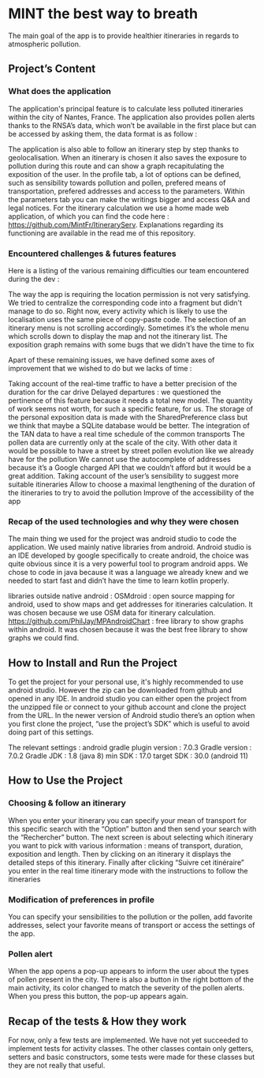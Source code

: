 # MINT the best way to breath 

The main goal of the app is to provide healthier itineraries in regards to atmospheric pollution.

## Project’s Content

### What does the application

The application's principal feature is to calculate less polluted itineraries within the city of Nantes, France. 
The application also provides pollen alerts thanks to the RNSA’s data, which won’t be available in the first place but can be accessed by asking them, the data format is as follow : 


The application is also able to follow an itinerary step by step thanks to geolocalisation.
	When an itinerary is chosen it also saves the exposure to pollution during this route and can show a graph recapitulating the exposition of the user.
In the profile tab, a lot of options can be defined, such as sensibility towards pollution and pollen, prefered means of transportation, prefered addresses and access to the parameters. Within the parameters tab you can make the writings bigger and access Q&A and legal notices.
For the itinerary calculation we use a home made web application, of which you can find the code here : https://github.com/MintFr/ItineraryServ. Explanations regarding its functioning are available in the read me of this repository.
	

### Encountered challenges & futures features

Here is a listing of the various remaining difficulties our team encountered during the dev : 

The way the app is requiring the location permission is not very satisfying. We tried to centralize the corresponding code into a fragment but didn't manage to do so. Right now, every activity which is likely to use the localisation uses the same piece of copy-paste code.
The selection of an itinerary menu is not scrolling accordingly. Sometimes it’s the whole menu which scrolls down to display the map and not the itinerary list.
The exposition graph remains with some bugs that we didn't have the time to fix

Apart of these remaining issues, we have defined some axes of improvement that we wished to do but we lacks of time :

Taking account of the real-time traffic to have a better precision of the duration for the car drive
Delayed departures : we questioned the pertinence of this feature because it needs a total new model. The quantity of work seems not worth, for such a specific feature, for us.
The storage of the personal exposition data is made with the SharedPreference class but we think that maybe a SQLite database would be better.
The integration of the TAN data to have a real time schedule of the common transports
The pollen data are currently only at the scale of the city. With other data it would be possible to have a street by street pollen evolution like we already have for the pollution
We cannot use the autocomplete of addresses because it’s a Google charged API that we couldn’t afford but it would be a great addition.
Taking account of the user’s sensibility to suggest more suitable itineraries 
Allow to choose a maximal lengthening of the duration of the itineraries to try to avoid the pollution
Improve of the accessibility of the app

### Recap of the used technologies and why they were chosen

The main thing we used for the project was android studio to code the application. We used mainly native libraries from android. Android studio is an IDE developed by google specifically to create android, the choice was quite obvious since it is a very powerful tool to program android apps.
We chose to code in java because it was a language we already knew and we needed to start fast and didn’t have the time to learn kotlin properly.

libraries outside native android : 
OSMdroid : open source mapping for android, used to show maps and get addresses for itineraries calculation. It was chosen because we use OSM data for itinerary calculation.
https://github.com/PhilJay/MPAndroidChart : free library to show graphs within android. It was chosen because it was the best free library to show graphs we could find.

## How to Install and Run the Project

To get the project for your personal use, it's highly recommended to use android studio. However the zip can be downloaded from github and opened in any IDE. 
In android studio you can either open the project from the unzipped file or connect to your github account and clone the project from the URL.
In the newer version of Android studio there’s an option when you first clone the project, “use the project’s SDK” which is useful to avoid doing part of this settings.  

The relevant settings :
android gradle plugin version : 7.0.3
Gradle version : 7.0.2
Gradle JDK : 1.8 (java 8)
min SDK : 17.0
target SDK : 30.0 (android 11)

## How to Use the Project

### Choosing & follow an itinerary 

When you enter your itinerary you can specify your mean of transport for this
specific search with the “Option” button and then send your search with the “Rechercher” button.
	The next screen is about selecting which itinerary you want to pick with various information : means of transport, duration, exposition and length. Then by clicking on an itinerary it displays the detailed steps of this itinerary.
Finally after clicking “Suivre cet itinéraire” you enter in the real time itinerary mode with the instructions to follow the itineraries 

### Modification of preferences in profile 

You can specify your sensibilities to the pollution or the pollen, add favorite addresses, select your favorite means of transport or access the settings of the app.


### Pollen alert

When the app opens a pop-up appears to inform the user about the types of pollen present in the city. There is also a button in the right bottom of the main activity, its color changed to match the severity of the pollen alerts. When you press this button, the pop-up appears again.

## Recap of the tests & How they work 

For now, only a few tests are implemented. We have not yet succeeded to implement tests for activity classes. The other classes contain only getters, setters and basic constructors, some tests were made for these classes but they are not really that useful.



